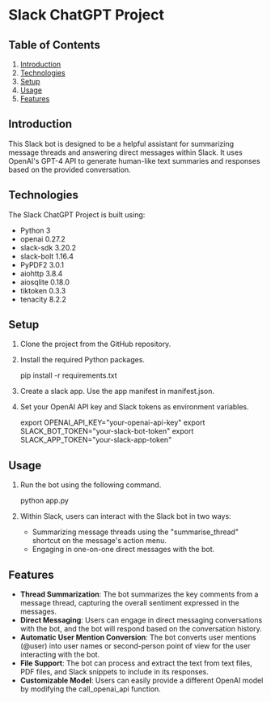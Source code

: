 # Slack ChatGPT Project
## Table of Contents
1. [Introduction](#introduction)
2. [Technologies](#technologies)
3. [Setup](#setup)
4. [Usage](#usage)
5. [Features](#features)
## Introduction
This Slack bot is designed to be a helpful assistant for summarizing message threads and answering direct messages within Slack. It uses OpenAI's GPT-4 API to generate human-like text summaries and responses based on the provided conversation.
## Technologies
The Slack ChatGPT Project is built using:
* Python 3
* openai 0.27.2
* slack-sdk 3.20.2
* slack-bolt 1.16.4
* PyPDF2 3.0.1
* aiohttp 3.8.4
* aiosqlite 0.18.0
* tiktoken 0.3.3
* tenacity 8.2.2

## Setup
1. Clone the project from the GitHub repository.
2. Install the required Python packages.
   
   pip install -r requirements.txt
   
3. Create a slack app. Use the app manifest in manifest.json.
4. Set your OpenAI API key and Slack tokens as environment variables.
   
   export OPENAI_API_KEY="your-openai-api-key"
   export SLACK_BOT_TOKEN="your-slack-bot-token"
   export SLACK_APP_TOKEN="your-slack-app-token"
   
## Usage
1. Run the bot using the following command.
   
   python app.py
   
2. Within Slack, users can interact with the Slack bot in two ways:
   * Summarizing message threads using the "summarise_thread" shortcut on the message's action menu.
   * Engaging in one-on-one direct messages with the bot.
## Features
* **Thread Summarization**: The bot summarizes the key comments from a message thread, capturing the overall sentiment expressed in the messages.
* **Direct Messaging**: Users can engage in direct messaging conversations with the bot, and the bot will respond based on the conversation history.
* **Automatic User Mention Conversion**: The bot converts user mentions (@user) into user names or second-person point of view for the user interacting with the bot.
* **File Support**: The bot can process and extract the text from text files, PDF files, and Slack snippets to include in its responses.
* **Customizable Model**: Users can easily provide a different OpenAI model by modifying the call_openai_api function.
